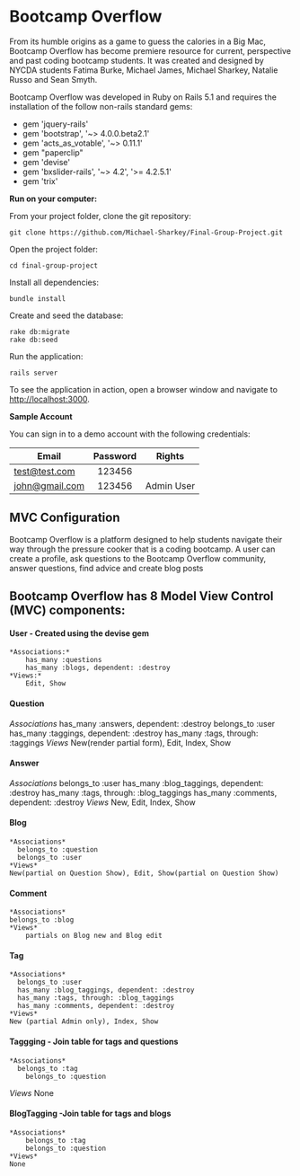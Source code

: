 # Bootcamp Overflow
From its humble origins as a game to guess the calories in a Big Mac, Bootcamp Overflow has become premiere resource for current, perspective and past coding bootcamp students. It was created and designed by NYCDA students Fatima Burke, Michael James, Michael Sharkey, Natalie Russo and Sean Smyth.

Bootcamp Overflow was developed in Ruby on Rails 5.1 and requires the installation of the follow non-rails standard gems:

* gem 'jquery-rails'
* gem 'bootstrap', '~> 4.0.0.beta2.1'
* gem 'acts_as_votable', '~> 0.11.1'
* gem "paperclip"
* gem 'devise'
* gem 'bxslider-rails', '~> 4.2', '>= 4.2.5.1'
* gem 'trix'

**Run on your computer:**


From your project folder, clone the git repository:

	git clone https://github.com/Michael-Sharkey/Final-Group-Project.git

Open the project folder:

	cd final-group-project
Install all dependencies:

	bundle install

Create and seed the database:

	rake db:migrate
	rake db:seed

Run the application:

	rails server

To see the application in action, open a browser window and navigate to [http://localhost:3000](http://localhost:3000).

**Sample Account**

You can sign in to a demo account with the following credentials:

| Email        | Password    | Rights |      
| ------------- |:---------:|-----------|
| test@test.com | 123456  |			
| john@gmail.com | 123456  |  Admin User |

## MVC Configuration
Bootcamp Overflow is a platform designed to help students navigate their way through the pressure cooker that is a coding bootcamp. A user can create a profile, ask questions to the Bootcamp Overflow community, answer questions, find advice and create blog posts

## Bootcamp Overflow has 8 Model View Control (MVC) components:

#### User - Created using the devise gem  
	*Associations:*
		has_many :questions
		has_many :blogs, dependent: :destroy
	*Views:*
		Edit, Show
#### Question
 *Associations*
    has_many :answers, dependent: :destroy
    belongs_to :user
    has_many :taggings, dependent: :destroy
    has_many :tags, through: :taggings
 *Views*
    New(render partial form), Edit, Index, Show
#### Answer
  *Associations*
    belongs_to :user
    has_many :blog_taggings, dependent: :destroy
    has_many :tags, through: :blog_taggings
    has_many :comments, dependent: :destroy
  *Views*
    New, Edit, Index, Show
#### Blog
	*Associations*
	  belongs_to :question
	  belongs_to :user
	*Views*
    New(partial on Question Show), Edit, Show(partial on Question Show)
#### Comment
	*Associations*
  	belongs_to :blog
 	*Views*
 		partials on Blog new and Blog edit  
#### Tag
	*Associations*
	  belongs_to :user
	  has_many :blog_taggings, dependent: :destroy
	  has_many :tags, through: :blog_taggings
	  has_many :comments, dependent: :destroy
	*Views*
    New (partial Admin only), Index, Show
#### Taggging - Join table  for tags and questions
	*Associations*
	  belongs_to :tag
		belongs_to :question
  *Views*
  	None
#### BlogTagging -Join table  for tags and blogs
	*Associations*
		belongs_to :tag
		belongs_to :question
	*Views*
  	None
